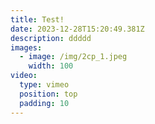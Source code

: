 ```yaml
---
title: Test!
date: 2023-12-28T15:20:49.381Z
description: ddddd
images:
  - image: /img/2cp_1.jpeg
    width: 100
video:
  type: vimeo
  position: top
  padding: 10
---
```

